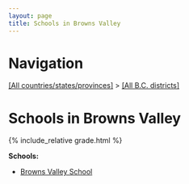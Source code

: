 ```yaml
---
layout: page
title: Schools in Browns Valley
---
```

# Navigation

[[All countries/states/provinces]](../..) > [[All B.C. districts]](..)

# Schools in Browns Valley

{% include_relative grade.html %}

**Schools:**

- [Browns Valley School](Browns_Valley_School.md)

